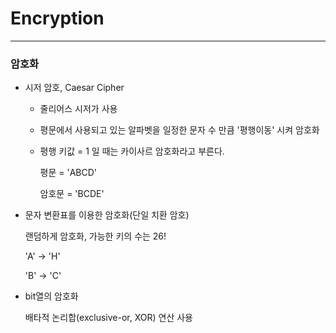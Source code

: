 # Encryption

------

### 암호화

- 시저 암호, Caesar Cipher

  - 줄리어스 시저가 사용

  - 평문에서 사용되고 있는 알파벳을 일정한 문자 수 만큼 '평행이동' 시켜 암호화

  - 평행 키값 = 1 일 때는 카이사르 암호화라고 부른다.

    평문 = 'ABCD'

    암호문 = 'BCDE'

- 문자 변환표를 이용한 암호화(단일 치환 암호)

  랜덤하게 암호화, 가능한 키의 수는 26!

  'A' -> 'H'

  'B' -> 'C'

- bit열의 암호화

  배타적 논리합(exclusive-or, XOR) 연산 사용